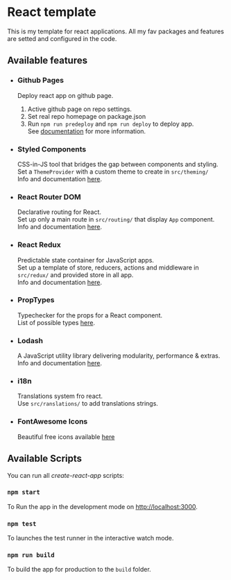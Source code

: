 # React template

This is my template for react applications.
All my fav packages and features are setted and configured in the code.

## Available features
- ### Github Pages
    Deploy react app on github page.
    1. Active github page on repo settings.
    2. Set real repo homepage on package.json
    2. Run `npm run predeploy` and `npm run deploy` to deploy app. \
    See [documentation](https://lodash.com/docs/4.17.15) for more information.
    
- ### Styled Components
    CSS-in-JS tool that bridges the gap between components and styling.\
    Set a `ThemeProvider` with a custom theme to create in `src/theming/`\
    Info and documentation [here](https://styled-components.com/docs).
      
- ### React Router DOM
    Declarative routing for React.\
    Set up only a main route in `src/routing/` that display `App` component.\
    Info and documentation [here](https://reactrouter.com/web/guides/quick-start).
       
- ### React Redux
   Predictable state container for JavaScript apps.\
   Set up a template of store, reducers, actions and middleware in `src/redux/` and provided store in all app.\
   Info and documentation [here](https://redux.js.org/introduction/getting-started).
              
- ### PropTypes
    Typechecker for the props for a React component.\
    List of possible types [here](https://reactjs.org/docs/typechecking-with-proptypes.html#proptypes).
        
- ### Lodash
    A JavaScript utility library delivering modularity, performance & extras.\
    Info and documentation [here](https://lodash.com/docs/4.17.15).
  
- ### i18n
  Translations system fro react. \
  Use `src/ranslations/` to add translations strings.
  
- ### FontAwesome Icons
  Beautiful free icons available [here](https://fontawesome.com/icons?d=gallery&p=1&m=free)
            
## Available Scripts
You can run all *create-react-app* scripts:

### `npm start`
To Run the app in the development mode on  [http://localhost:3000](http://localhost:3000).

### `npm test`
To launches the test runner in the interactive watch mode.

### `npm run build`
To build the app for production to the `build` folder.
